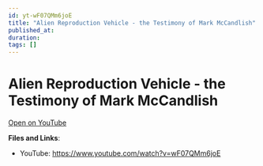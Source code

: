 ```yaml
---
id: yt-wF07QMm6joE
title: "Alien Reproduction Vehicle - the Testimony of Mark McCandlish"
published_at: 
duration: 
tags: []
---
```


# Alien Reproduction Vehicle - the Testimony of Mark McCandlish

[Open on YouTube](https://www.youtube.com/watch?v=wF07QMm6joE)

**Files and Links**:
- YouTube: https://www.youtube.com/watch?v=wF07QMm6joE
